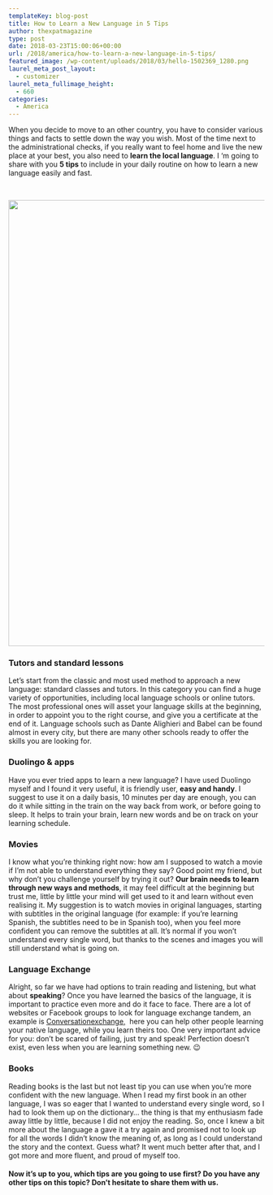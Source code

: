 ```yaml
---
templateKey: blog-post
title: How to Learn a New Language in 5 Tips
author: thexpatmagazine
type: post
date: 2018-03-23T15:00:06+00:00
url: /2018/america/how-to-learn-a-new-language-in-5-tips/
featured_image: /wp-content/uploads/2018/03/hello-1502369_1280.png
laurel_meta_post_layout:
  - customizer
laurel_meta_fullimage_height:
  - 660
categories:
  - America
---
```


When you decide to move to an other country, you have to consider various things and facts to settle down the way you wish. Most of the time next to the administrational checks, if you really want to feel home and live the new place at your best, you also need to **learn the local language**. I &#8216;m going to share with you **5 tips** to include in your daily routine on how to learn a new language easily and fast.

&nbsp;

<img class="aligncenter wp-image-832 size-full" src="http://localhost/thexpatmagazine-wp/wp-content/uploads/2018/03/hello-1502369_1280.png" alt="" width="1280" height="878" srcset="http://localhost/thexpatmagazine-wp/wp-content/uploads/2018/03/hello-1502369_1280.png 1280w, http://localhost/thexpatmagazine-wp/wp-content/uploads/2018/03/hello-1502369_1280-300x206.png 300w, http://localhost/thexpatmagazine-wp/wp-content/uploads/2018/03/hello-1502369_1280-768x527.png 768w, http://localhost/thexpatmagazine-wp/wp-content/uploads/2018/03/hello-1502369_1280-1024x702.png 1024w, http://localhost/thexpatmagazine-wp/wp-content/uploads/2018/03/hello-1502369_1280-1150x789.png 1150w" sizes="(max-width: 1280px) 100vw, 1280px" />

### Tutors and standard lessons

Let&#8217;s start from the classic and most used method to approach a new language: standard classes and tutors. In this category you can find a huge variety of opportunities, including local language schools or online tutors. The most professional ones will asset your language skills at the beginning, in order to appoint you to the right course, and give you a certificate at the end of it. Language schools such as Dante Alighieri and Babel can be found almost in every city, but there are many other schools ready to offer the skills you are looking for.

### Duolingo & apps

Have you ever tried apps to learn a new language? I have used Duolingo myself and I found it very useful, it is friendly user, **easy and handy**. I suggest to use it on a daily basis, 10 minutes per day are enough, you can do it while sitting in the train on the way back from work, or before going to sleep. It helps to train your brain, learn new words and be on track on your learning schedule.

### Movies

I know what you&#8217;re thinking right now: how am I supposed to watch a movie if I&#8217;m not able to understand everything they say? Good point my friend, but why don&#8217;t you challenge yourself by trying it out? **Our brain needs to learn through new ways and methods**, it may feel difficult at the beginning but trust me, little by little your mind will get used to it and learn without even realising it. My suggestion is to watch movies in original languages, starting with subtitles in the original language (for example: if you&#8217;re learning Spanish, the subtitles need to be in Spanish too), when you feel more confident you can remove the subtitles at all. It&#8217;s normal if you won&#8217;t understand every single word, but thanks to the scenes and images you will still understand what is going on.

### Language Exchange

Alright, so far we have had options to train reading and listening, but what about **speaking**? Once you have learned the basics of the language, it is important to practice even more and do it face to face. There are a lot of websites or Facebook groups to look for language exchange tandem, an example is [Conversationexchange,][1]  here you can help other people learning your native language, while you learn theirs too. One very important advice for you: don&#8217;t be scared of failing, just try and speak! Perfection doesn&#8217;t exist, even less when you are learning something new. 😉

### Books

Reading books is the last but not least tip you can use when you&#8217;re more confident with the new language. When I read my first book in an other language, I was so eager that I wanted to understand every single word, so I had to look them up on the dictionary&#8230; the thing is that my enthusiasm fade away little by little, because I did not enjoy the reading. So, once I knew a bit more about the language a gave it a try again and promised not to look up for all the words I didn&#8217;t know the meaning of, as long as I could understand the story and the context. Guess what? It went much better after that, and I got more and more fluent, and proud of myself too.

#### Now it&#8217;s up to you, which tips are you going to use first? Do you have any other tips on this topic? Don&#8217;t hesitate to share them with us.

[1]: https://www.conversationexchange.com
